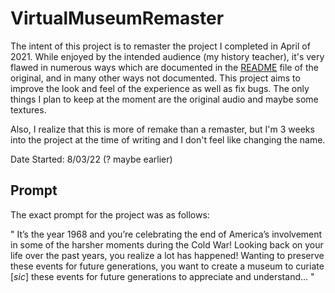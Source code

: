 # VirtualMuseumRemaster

The intent of this project is to remaster the project I completed in April of 2021.  While enjoyed by the intended audience (my history teacher), it's very flawed in numerous ways which are documented in the [README](https://github.com/ItsTheChickenMan/HistoryProject/blob/master/README.md) file of the original, and in many other ways not documented.  This project aims to improve the look and feel of the experience as well as fix bugs.  The only things I plan to keep at the moment are the original audio and maybe some textures.

Also, I realize that this is more of remake than a remaster, but I'm 3 weeks into the project at the time of writing and I don't feel like changing the name.

Date Started: 8/03/22 (? maybe earlier)

## Prompt

The exact prompt for the project was as follows:

" It’s the year 1968 and you’re celebrating the end of America’s involvement in some of the harsher moments during the Cold War! Looking back on your life over the past years, you realize a lot has happened! Wanting to preserve these events for future generations, you want to create a museum to curiate [*sic*] these events for future generations to appreciate and understand... "